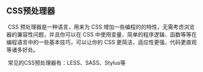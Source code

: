 ## CSS预处理器

​	CSS 预处理器是一种语言，用来为 CSS 增加一些编程的的特性，无需考虑浏览器的兼容性问题，并且你可以在 CSS 中使用变量、简单的程序逻辑、函数等等在编程语言中的一些基本技巧，可以让你的 CSS 更简洁，适应性更强，代码更直观等诸多好处。

​	常见的CSS预处理器有：LESS、SASS、Stylus等